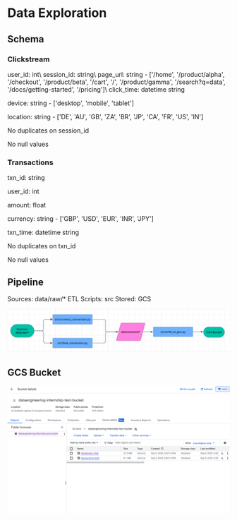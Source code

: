 # Data Exploration

## Schema

### Clickstream

user_id: int\\
session_id: string\\
page_url: string - ['/home', '/product/alpha', '/checkout', '/product/beta', '/cart',
       				'/', '/product/gamma', '/search?q=data', '/docs/getting-started',
       				'/pricing']\\
click_time: datetime string

device: string - ['desktop', 'mobile', 'tablet']

location: string - ['DE', 'AU', 'GB', 'ZA', 'BR', 'JP', 'CA', 'FR', 'US', 'IN']


No duplicates on session_id

No null values

### Transactions

txn_id: string

user_id: int

amount: float

currency: string - ['GBP', 'USD', 'EUR', 'INR', 'JPY']

txn_time: datetime string


No duplicates on txn_id

No null values

## Pipeline 

Sources: data/raw/*
ETL Scripts: src
Stored: GCS

![alt text](media/pipeline-diagram.png "Pipeline Diagram")

## GCS Bucket

![alt text](media/gcs-bucket-screenshot.png "GCS Bucket screenshot")